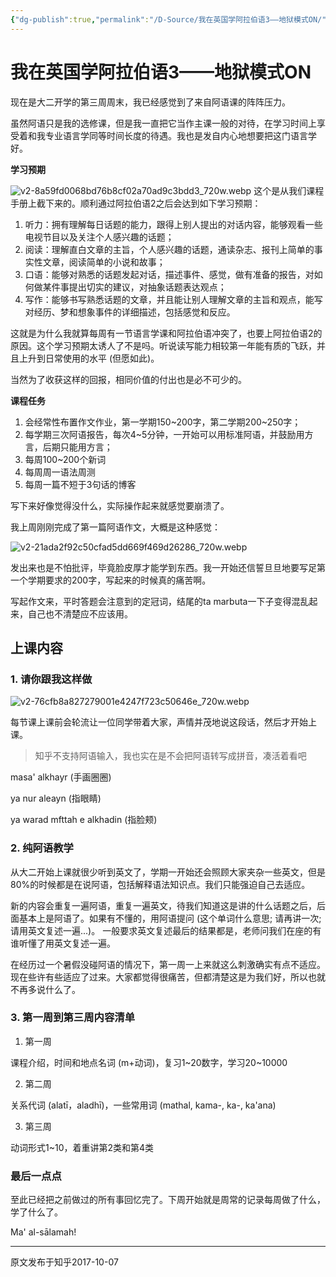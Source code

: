 ```yaml
---
{"dg-publish":true,"permalink":"/D-Source/我在英国学阿拉伯语3——地狱模式ON/","created":"2024-01-28T21:22:29.940+08:00"}
---
```


# 我在英国学阿拉伯语3——地狱模式ON

现在是大二开学的第三周周末，我已经感觉到了来自阿语课的阵阵压力。

虽然阿语只是我的选修课，但是我一直把它当作主课一般的对待，在学习时间上享受着和我专业语言学同等时间长度的待遇。我也是发自内心地想要把这门语言学好。


**学习预期**

![v2-8a59fd0068bd76b8cf02a70ad9c3bdd3_720w.webp](/img/user/B-Attachment/v2-8a59fd0068bd76b8cf02a70ad9c3bdd3_720w.webp)
这个是从我们课程手册上截下来的。顺利通过阿拉伯语2之后会达到如下学习预期：

1. 听力：拥有理解每日话题的能力，跟得上别人提出的对话内容，能够观看一些电视节目以及关注个人感兴趣的话题；
2. 阅读：理解直白文章的主旨，个人感兴趣的话题，通读杂志、报刊上简单的事实性文章，阅读简单的小说和故事；
3. 口语：能够对熟悉的话题发起对话，描述事件、感觉，做有准备的报告，对如何做某件事提出切实的建议，对抽象话题表达观点；
4. 写作：能够书写熟悉话题的文章，并且能让别人理解文章的主旨和观点，能写对经历、梦和想象事件的详细描述，包括感觉和反应。

  

这就是为什么我就算每周有一节语言学课和阿拉伯语冲突了，也要上阿拉伯语2的原因。这个学习预期太诱人了不是吗。听说读写能力相较第一年能有质的飞跃，并且上升到日常使用的水平 (但愿如此)。

  

当然为了收获这样的回报，相同价值的付出也是必不可少的。

  

**课程任务**

1. 会经常性布置作文作业，第一学期150~200字，第二学期200~250字；
2. 每学期三次阿语报告，每次4~5分钟，一开始可以用标准阿语，并鼓励用方言，后期只能用方言；
3. 每周100~200个新词
4. 每周周一语法周测
5. 每周一篇不短于3句话的博客

  

写下来好像觉得没什么，实际操作起来就感觉要崩溃了。

  

我上周刚刚完成了第一篇阿语作文，大概是这种感觉：

![v2-21ada2f92c50cfad5dd669f469d26286_720w.webp](/img/user/B-Attachment/v2-21ada2f92c50cfad5dd669f469d26286_720w.webp)

发出来也是不怕批评，毕竟脸皮厚才能学到东西。我一开始还信誓旦旦地要写足第一个学期要求的200字，写起来的时候真的痛苦啊。

  

写起作文来，平时答题会注意到的定冠词，结尾的ta marbuta一下子变得混乱起来，自己也不清楚应不应该用。

  

## 上课内容

### 1. 请你跟我这样做

![v2-76cfb8a827279001e4247f723c50646e_720w.webp](/img/user/B-Attachment/v2-76cfb8a827279001e4247f723c50646e_720w.webp)

每节课上课前会轮流让一位同学带着大家，声情并茂地说这段话，然后才开始上课。

> 知乎不支持阿语输入，我也实在是不会把阿语转写成拼音，凑活着看吧

masa' alkhayr (手画圈圈)

ya nur aleayn (指眼睛)

ya warad mfttah e alkhadin (指脸颊)

  

### 2. 纯阿语教学

从大二开始上课就很少听到英文了，学期一开始还会照顾大家夹杂一些英文，但是80%的时候都是在说阿语，包括解释语法知识点。我们只能强迫自己去适应。

  

新的内容会重复一遍阿语，重复一遍英文，待我们知道这是讲的什么话题之后，后面基本上是阿语了。如果有不懂的，用阿语提问 (这个单词什么意思; 请再讲一次; 请用英文复述一遍...)。 一般要求英文复述最后的结果都是，老师问我们在座的有谁听懂了用英文复述一遍。

  

在经历过一个暑假没碰阿语的情况下，第一周一上来就这么刺激确实有点不适应。现在些许有些适应了过来。大家都觉得很痛苦，但都清楚这是为我们好，所以也就不再多说什么了。

  

### 3. 第一周到第三周内容清单

1) 第一周

课程介绍，时间和地点名词 (m+动词)，复习1~20数字，学习20~10000

  

2) 第二周

关系代词 (alatī，aladhī)，一些常用词 (mathal, kama-, ka-, ka'ana)

  

3) 第三周

动词形式1~10，着重讲第2类和第4类

  

### 最后一点点

至此已经把之前做过的所有事回忆完了。下周开始就是周常的记录每周做了什么，学了什么了。

Ma' al-sālamah!

---
原文发布于知乎2017-10-07